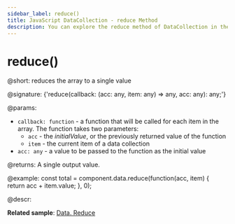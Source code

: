 ```yaml
---
sidebar_label: reduce()
title: JavaScript DataCollection - reduce Method 
description: You can explore the reduce method of DataCollection in the documentation of the DHTMLX JavaScript UI library. Browse developer guides and API reference, try out code examples and live demos, and download a free 30-day evaluation version of DHTMLX Suite.
---
```


# reduce()

@short: reduces the array to a single value

@signature: {'reduce(callback: (acc: any, item: any) => any, acc: any): any;'}

@params:

- `callback: function` - a function that will be called for each item in the array. The function takes two parameters:
    - `acc` - the <i>initialValue</i>, or the previously returned value of the function
    - `item` - the current item of a data collection
- `acc: any` - a value to be passed to the function as the initial value

@returns:
A single output value.

@example:
const total = component.data.reduce(function(acc, item) {
    return acc + item.value;
}, 0);

@descr:

**Related sample**: [Data. Reduce](https://snippet.dhtmlx.com/pv7hewc7)
